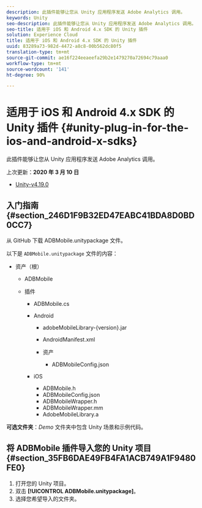 ```yaml
---
description: 此插件能够让您从 Unity 应用程序发送 Adobe Analytics 调用。
keywords: Unity
seo-description: 此插件能够让您从 Unity 应用程序发送 Adobe Analytics 调用。
seo-title: 适用于 iOS 和 Android 4.x SDK 的 Unity 插件
solution: Experience Cloud
title: 适用于 iOS 和 Android 4.x SDK 的 Unity 插件
uuid: 83289a73-982d-4472-a8c8-00b562dc80f5
translation-type: tm+mt
source-git-commit: ae16f224eeaeefa29b2e1479270a72694c79aaa0
workflow-type: tm+mt
source-wordcount: '141'
ht-degree: 90%

---
```



# 适用于 iOS 和 Android 4.x SDK 的 Unity 插件 {#unity-plug-in-for-the-ios-and-android-x-sdks}

此插件能够让您从 Unity 应用程序发送 Adobe Analytics 调用。

上次更新：**2020 年 3 月 10 日**
* [Unity-v4.19.0](https://github.com/Adobe-Marketing-Cloud/mobile-services/releases/tag/v4.19.0-Unity)

## 入门指南 {#section_246D1F9B32ED47EABC41BDA8D0BD0CC7}

从 GitHub 下载 ADBMobile.unitypackage 文件。

以下是 `ADBMobile.unitypackage` 文件的内容：

* 资产（根）

   * ADBMobile

   * 插件

      * ADBMobile.cs
      * Android

         * adobeMobileLibrary-{version}.jar
         * AndroidManifest.xml
         * 资产

            * ADBMobileConfig.json
      * iOS

         * ADBMobile.h
         * ADBMobileConfig.json
         * ADBMobileWrapper.h
         * ADBMobileWrapper.mm
         * AdobeMobileLibrary.a


**可选文件夹**：*Demo* 文件夹中包含 Unity 场景和示例代码。

## 将 ADBMobile 插件导入您的 Unity 项目 {#section_35FB6DAE49FB4FA1ACB749A1F9480FE0}

1. 打开您的 Unity 项目。
1. 双击 **[!UICONTROL ADBMobile.unitypackage]**。
1. 选择您希望导入的文件夹。

